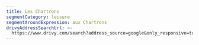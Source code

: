 ```yaml
---
title: Les Chartrons
segmentCategory: leisure
segmentAroundExpression: aux Chartrons
drivyAddressSearchUrl: >-
  https://www.drivy.com/search?address_source=google&only_responsive=true&country_scope=FR&latitude=44.8521525&longitude=-0.570921999999996&page=1&address=Rue+Notre+Dame%2C+Bordeaux%2C+France&city_display_name=Bordeaux
---
```


